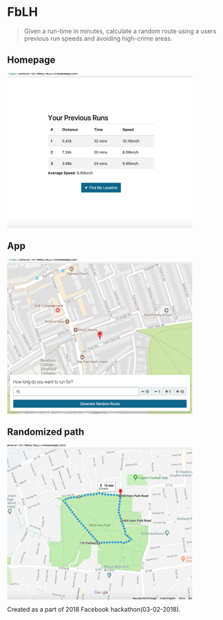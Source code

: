 # FbLH
> Given a run-time in minutes, calculate a random route using a users previous run speeds and avoiding high-crime 
areas. 

## Homepage
<img src="https://github.com/salmansamie/FbLH/blob/master/docs/img/homepage.png" alt="Homepage" width="430" height="360" align="middle">

## App
<img src="https://github.com/salmansamie/FbLH/blob/master/docs/img/application.png" alt="Homepage" width="430" height="360" align="middle">

## Randomized path
<img src="https://github.com/salmansamie/FbLH/blob/master/docs/img/randomized_route.png" alt="Homepage" width="430" height="360" align="middle">


Created as a part of 2018 Facebook hackathon(03-02-2018).
